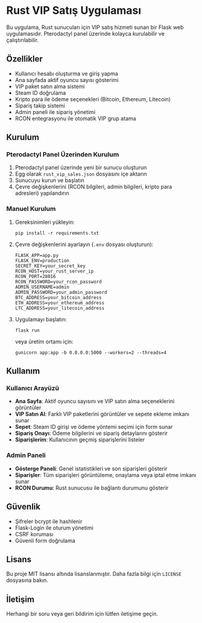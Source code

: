 # Rust VIP Satış Uygulaması

Bu uygulama, Rust sunucuları için VIP satış hizmeti sunan bir Flask web uygulamasıdır. Pterodactyl panel üzerinde kolayca kurulabilir ve çalıştırılabilir.

## Özellikler

- Kullanıcı hesabı oluşturma ve giriş yapma
- Ana sayfada aktif oyuncu sayısı gösterimi
- VIP paket satın alma sistemi
- Steam ID doğrulama
- Kripto para ile ödeme seçenekleri (Bitcoin, Ethereum, Litecoin)
- Sipariş takip sistemi
- Admin paneli ile sipariş yönetimi
- RCON entegrasyonu ile otomatik VIP grup atama

## Kurulum

### Pterodactyl Panel Üzerinden Kurulum

1. Pterodactyl panel üzerinde yeni bir sunucu oluşturun
2. Egg olarak `rust_vip_sales.json` dosyasını içe aktarın
3. Sunucuyu kurun ve başlatın
4. Çevre değişkenlerini (RCON bilgileri, admin bilgileri, kripto para adresleri) yapılandırın

### Manuel Kurulum

1. Gereksinimleri yükleyin:
   ```
   pip install -r requirements.txt
   ```

2. Çevre değişkenlerini ayarlayın (`.env` dosyası oluşturun):
   ```
   FLASK_APP=app.py
   FLASK_ENV=production
   SECRET_KEY=your_secret_key
   RCON_HOST=your_rust_server_ip
   RCON_PORT=28016
   RCON_PASSWORD=your_rcon_password
   ADMIN_USERNAME=admin
   ADMIN_PASSWORD=your_admin_password
   BTC_ADDRESS=your_bitcoin_address
   ETH_ADDRESS=your_ethereum_address
   LTC_ADDRESS=your_litecoin_address
   ```

3. Uygulamayı başlatın:
   ```
   flask run
   ```
   veya üretim ortamı için:
   ```
   gunicorn app:app -b 0.0.0.0:5000 --workers=2 --threads=4
   ```

## Kullanım

### Kullanıcı Arayüzü

- **Ana Sayfa**: Aktif oyuncu sayısını ve VIP satın alma seçeneklerini görüntüler
- **VIP Satın Al**: Farklı VIP paketlerini görüntüler ve sepete ekleme imkanı sunar
- **Sepet**: Steam ID girişi ve ödeme yöntemi seçimi için form sunar
- **Sipariş Onayı**: Ödeme bilgilerini ve sipariş detaylarını gösterir
- **Siparişlerim**: Kullanıcının geçmiş siparişlerini listeler

### Admin Paneli

- **Gösterge Paneli**: Genel istatistikleri ve son siparişleri gösterir
- **Siparişler**: Tüm siparişleri görüntüleme, onaylama veya iptal etme imkanı sunar
- **RCON Durumu**: Rust sunucusu ile bağlantı durumunu gösterir

## Güvenlik

- Şifreler bcrypt ile hashlenir
- Flask-Login ile oturum yönetimi
- CSRF koruması
- Güvenli form doğrulama

## Lisans

Bu proje MIT lisansı altında lisanslanmıştır. Daha fazla bilgi için `LICENSE` dosyasına bakın.

## İletişim

Herhangi bir soru veya geri bildirim için lütfen iletişime geçin.